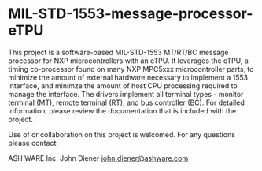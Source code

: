 # MIL-STD-1553-message-processor-eTPU
This project is a software-based MIL-STD-1553 MT/RT/BC message processor for NXP microcontrollers with an eTPU. It leverages the eTPU, a timing co-processor found on many NXP MPC5xxx microcontroller parts, to minimize the amount of external hardware necessary to implement a 1553 interface, and minimze the amount of host CPU processing required to manage the interface.  The drivers implement all terminal types - monitor terminal (MT), remote terminal (RT), and bus controller (BC). For detailed information, please review the documentation that is included with the project.

Use of or collaboration on this project is welcomed. For any questions please contact:

ASH WARE Inc.
John Diener
john.diener@ashware.com
